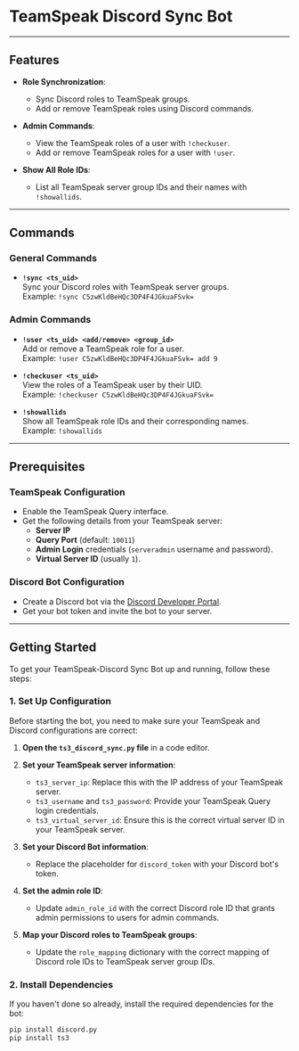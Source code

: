 # TeamSpeak Discord Sync Bot

---

## Features

- **Role Synchronization**:
  - Sync Discord roles to TeamSpeak groups.
  - Add or remove TeamSpeak roles using Discord commands.

- **Admin Commands**:
  - View the TeamSpeak roles of a user with `!checkuser`.
  - Add or remove TeamSpeak roles for a user with `!user`.

- **Show All Role IDs**:
  - List all TeamSpeak server group IDs and their names with `!showallids`.
    
---

## Commands

### General Commands

- **`!sync <ts_uid>`**  
  Sync your Discord roles with TeamSpeak server groups.  
  Example: `!sync C5zwKldBeHQc3DP4F4JGkuaFSvk=`

### Admin Commands

- **`!user <ts_uid> <add/remove> <group_id>`**  
  Add or remove a TeamSpeak role for a user.  
  Example: `!user C5zwKldBeHQc3DP4F4JGkuaFSvk= add 9`

- **`!checkuser <ts_uid>`**  
  View the roles of a TeamSpeak user by their UID.  
  Example: `!checkuser C5zwKldBeHQc3DP4F4JGkuaFSvk=`

- **`!showallids`**  
  Show all TeamSpeak role IDs and their corresponding names.  
  Example: `!showallids`

---

## Prerequisites

### TeamSpeak Configuration

- Enable the TeamSpeak Query interface.
- Get the following details from your TeamSpeak server:
  - **Server IP**
  - **Query Port** (default: `10011`)
  - **Admin Login** credentials (`serveradmin` username and password).
  - **Virtual Server ID** (usually `1`).

### Discord Bot Configuration

- Create a Discord bot via the [Discord Developer Portal](https://discord.com/developers/applications).
- Get your bot token and invite the bot to your server.

---

## Getting Started

To get your TeamSpeak-Discord Sync Bot up and running, follow these steps:

### 1. **Set Up Configuration**

Before starting the bot, you need to make sure your TeamSpeak and Discord configurations are correct:

1. **Open the `ts3_discord_sync.py` file** in a code editor.
2. **Set your TeamSpeak server information**:
   - `ts3_server_ip`: Replace this with the IP address of your TeamSpeak server.
   - `ts3_username` and `ts3_password`: Provide your TeamSpeak Query login credentials.
   - `ts3_virtual_server_id`: Ensure this is the correct virtual server ID in your TeamSpeak server.

3. **Set your Discord Bot information**:
   - Replace the placeholder for `discord_token` with your Discord bot's token.
   
4. **Set the admin role ID**:
   - Update `admin_role_id` with the correct Discord role ID that grants admin permissions to users for admin commands.

5. **Map your Discord roles to TeamSpeak groups**:
   - Update the `role_mapping` dictionary with the correct mapping of Discord role IDs to TeamSpeak server group IDs.

### 2. **Install Dependencies**

If you haven't done so already, install the required dependencies for the bot:

```bash
pip install discord.py
pip install ts3
